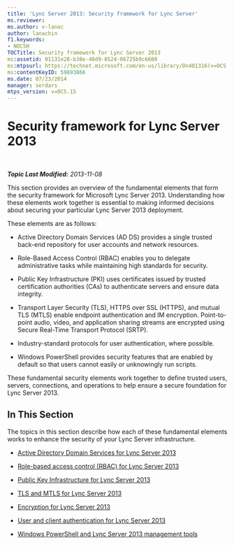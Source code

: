 ```yaml
---
title: 'Lync Server 2013: Security framework for Lync Server'
ms.reviewer: 
ms.author: v-lanac
author: lanachin
f1.keywords:
- NOCSH
TOCTitle: Security framework for Lync Server 2013
ms:assetid: 01131e28-b38e-40d9-8524-06725b9c6608
ms:mtpsurl: https://technet.microsoft.com/en-us/library/Dn481316(v=OCS.15)
ms:contentKeyID: 59893866
ms.date: 07/23/2014
manager: serdars
mtps_version: v=OCS.15
---
```


<div data-xmlns="http://www.w3.org/1999/xhtml">

<div class="topic" data-xmlns="http://www.w3.org/1999/xhtml" data-msxsl="urn:schemas-microsoft-com:xslt" data-cs="http://msdn.microsoft.com/">

<div data-asp="http://msdn2.microsoft.com/asp">

# Security framework for Lync Server 2013

</div>

<div id="mainSection">

<div id="mainBody">

<span> </span>

_**Topic Last Modified:** 2013-11-08_

This section provides an overview of the fundamental elements that form the security framework for Microsoft Lync Server 2013. Understanding how these elements work together is essential to making informed decisions about securing your particular Lync Server 2013 deployment.

These elements are as follows:

  - Active Directory Domain Services (AD DS) provides a single trusted back-end repository for user accounts and network resources.

  - Role-Based Access Control (RBAC) enables you to delegate administrative tasks while maintaining high standards for security.

  - Public Key Infrastructure (PKI) uses certificates issued by trusted certification authorities (CAs) to authenticate servers and ensure data integrity.

  - Transport Layer Security (TLS), HTTPS over SSL (HTTPS), and mutual TLS (MTLS) enable endpoint authentication and IM encryption. Point-to-point audio, video, and application sharing streams are encrypted using Secure Real-Time Transport Protocol (SRTP).

  - Industry-standard protocols for user authentication, where possible.

  - Windows PowerShell provides security features that are enabled by default so that users cannot easily or unknowingly run scripts.

These fundamental security elements work together to define trusted users, servers, connections, and operations to help ensure a secure foundation for Lync Server 2013.

<div>

## In This Section

The topics in this section describe how each of these fundamental elements works to enhance the security of your Lync Server infrastructure.

  - [Active Directory Domain Services for Lync Server 2013](lync-server-2013-active-directory-domain-services-for-lync-server.md)

  - [Role-based access control (RBAC) for Lync Server 2013](lync-server-2013-role-based-access-control-rbac.md)

  - [Public Key Infrastructure for Lync Server 2013](lync-server-2013-public-key-infrastructure.md)

  - [TLS and MTLS for Lync Server 2013](lync-server-2013-tls-and-mtls.md)

  - [Encryption for Lync Server 2013](lync-server-2013-encryption.md)

  - [User and client authentication for Lync Server 2013](lync-server-2013-user-and-client-authentication.md)

  - [Windows PowerShell and Lync Server 2013 management tools](lync-server-2013-windows-powershell-and-lync-server-management-tools.md)

</div>

</div>

<span> </span>

</div>

</div>

</div>

